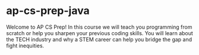 # ap-cs-prep-java
Welcome to AP CS Prep! In this course we will teach you programming from scratch or help you sharpen your previous coding skills. You will learn about the TECH industry and why a STEM  career can help you bridge the gap and fight inequities. 
